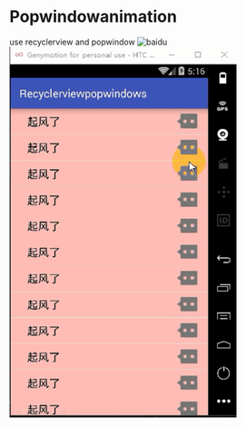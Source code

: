 # Popwindowanimation
use recyclerview and popwindow
![baidu](http://www.baidu.com/img/bdlogo.gif "百度logo")  
![image](https://github.com/alex2390/Popwindowanimation/blob/master/gif/show.gif)
